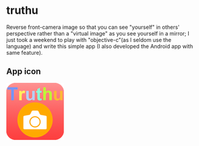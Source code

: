 # truthu
Reverse front-camera image so that you can see "yourself" in others' perspective rather than a "virtual image" as you see yourself in a mirror; I just took a weekend to play with "objective-c"(as I seldom use the language) and write this simple app (I also developed the Android app with same feature).

## App icon
![Screenshot](TruthU/Images.xcassets/AppIcon.appiconset/Icon-76@2x.png)
